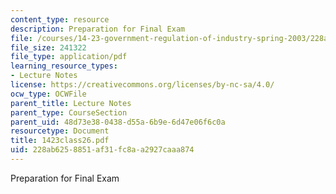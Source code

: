 ```yaml
---
content_type: resource
description: Preparation for Final Exam
file: /courses/14-23-government-regulation-of-industry-spring-2003/228ab6258851af31fc8aa2927caaa874_1423class26.pdf
file_size: 241322
file_type: application/pdf
learning_resource_types:
- Lecture Notes
license: https://creativecommons.org/licenses/by-nc-sa/4.0/
ocw_type: OCWFile
parent_title: Lecture Notes
parent_type: CourseSection
parent_uid: 48d73e38-0438-d55a-6b9e-6d47e06f6c0a
resourcetype: Document
title: 1423class26.pdf
uid: 228ab625-8851-af31-fc8a-a2927caaa874
---
```

Preparation for Final Exam